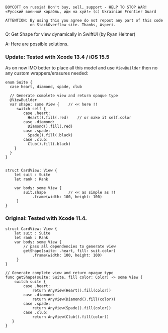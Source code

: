 ```
BOYCOTT on russia! Don't buy, sell, support - HELP TO STOP WAR!
«Русский военный корабль, иди на хуй!» (c) Ukrainian Frontier Guard

ATTENTION: By using this you agree do not repost any part of this code
           on StackOverflow site. Thanks, Asperi.
```

Q: Get Shape for view dynamically in SwiftUI (by Ryan Heitner)

A: Here are possible solutions. 

### Update: Tested with Xcode 13.4 / iOS 15.5

As on now IMO better to place all this model and use `ViewBuilder` then no any custom wrappers/erasures needed:


```
enum Suite {
  case heart, diamond, spade, club

  // Generate complete view and return opaque type
  @ViewBuilder
  var shape: some View {    // << here !!
     switch self {
        case .heart:
          Heart().fill(.red)    // or make it self.color
        case .diamond:
          Diamond().fill(.red)
        case .spade:
          Spade().fill(.black)
        case .club:
          Club().fill(.black)
    }
  }
}


struct CardView: View {
    let suit : Suite
    let rank : Rank

    var body: some View {
        suit.shape          // << as simple as !!
            .frame(width: 100, height: 100)
     }
}
```

### Original: Tested with Xcode 11.4.

```
struct CardView: View {
    let suit : Suite
    let rank : Rank
    var body: some View {
        // pass all dependencies to generate view
        getShape(suite: .heart, fill: suit.color) 
            .frame(width: 100, height: 100)
     }
}

// Generate complete view and return opaque type
func getShape(suite: Suite, fill color: Color) -> some View {
    switch suite {
        case .heart:
            return AnyView(Heart().fill(color))
        case .diamond:
            return AnyView(Diamond().fill(color))
        case .spade:
            return AnyView(Spade().fill(color))
        case .club:
            return AnyView(Club().fill(color))
   }
}
```
